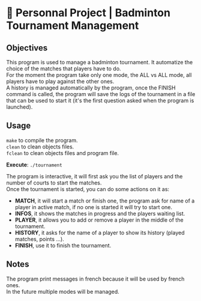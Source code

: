 # 🏸 Personnal Project | Badminton Tournament Management

## Objectives

This program is used to manage a badminton tournament. It automatize the choice of the matches that players have to do.  
For the moment the program take only one mode, the ALL vs ALL mode, all players have to play against the other ones.  
A history is managed automatically by the program, once the FINISH command is called, the program will save the logs of the tournament in a file that can be used to start it (it's the first question asked when the program is launched).  

## Usage

`make` to compile the program.  
`clean` to clean objects files.  
`fclean` to clean objects files and program file.  

**Execute**: `./tournament`  

The program is interactive, it will first ask you the list of players and the number of courts to start the matches.  
Once the tournament is started, you can do some actions on it as:  
- **MATCH**, it will start a match or finish one, the program ask for name of a player in active match, if no one is started it will try to start one.  
- **INFOS**, it shows the matches in progress and the players waiting list.  
- **PLAYER**, it allows you to add or remove a player in the middle of the tournament.  
- **HISTORY**, it asks for the name of a player to show its history (played matches, points ...).  
- **FINISH**, use it to finish the tournament.  

## Notes

The program print messages in french because it will be used by french ones.  
In the future multiple modes will be managed.  

